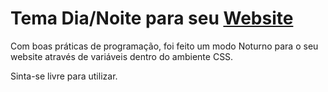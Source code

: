 # Tema Dia/Noite para seu [Website](https://piagja.github.io/simple-dark-switch/)

Com boas práticas de programação, foi feito um modo Noturno para o seu website através de variáveis dentro do ambiente CSS.

Sinta-se livre para utilizar.
